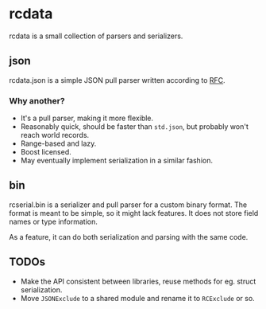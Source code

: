 # rcdata

rcdata is a small collection of parsers and serializers.

## json

rcdata.json is a simple JSON pull parser written according to [RFC](https://tools.ietf.org/html/rfc8259).

### Why another?

* It's a pull parser, making it more flexible.
* Reasonably quick, should be faster than `std.json`, but probably won't reach world records.
* Range-based and lazy.
* Boost licensed.
* May eventually implement serialization in a similar fashion.

## bin

rcserial.bin is a serializer and pull parser for a custom binary format. The format is meant to be simple, so it might
lack features. It does not store field names or type information.

As a feature, it can do both serialization and parsing with the same code.

## TODOs

* Make the API consistent between libraries, reuse methods for eg. struct serialization.
* Move `JSONExclude` to a shared module and rename it to `RCExclude` or so.
